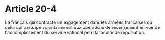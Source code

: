 # Article 20-4

Le français qui contracte un engagement dans les armées françaises ou celui qui participe volontairement aux opérations de recensement en vue de l'accomplissement du service national perd la faculté de répudiation.